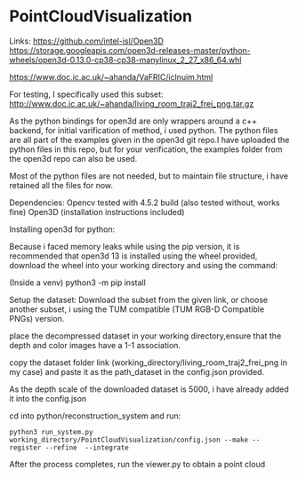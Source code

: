 # PointCloudVisualization

Links:
https://github.com/intel-isl/Open3D
https://storage.googleapis.com/open3d-releases-master/python-wheels/open3d-0.13.0-cp38-cp38-manylinux_2_27_x86_64.whl


https://www.doc.ic.ac.uk/~ahanda/VaFRIC/iclnuim.html

For testing, I specifically used this subset: http://www.doc.ic.ac.uk/~ahanda/living_room_traj2_frei_png.tar.gz

As the python bindings for open3d are only wrappers around a c++ backend, for initial varification of method, i used python.
The python files are all part of the examples given in the open3d git repo.I have uploaded the python files in this repo, but for your verification, the examples folder from the open3d repo can also be used.

Most of the python files are not needed, but to maintain file structure, i have retained all the files for now.

Dependencies:
Opencv tested with 4.5.2 build (also tested without, works fine)
Open3D (installation instructions included)



Installing open3d for python:

Because i faced memory leaks while using the pip version, it is recommended that open3d 13 is installed using the wheel provided,
download the wheel into your working directory and using the command:

(Inside a venv)
python3 -m pip install <the wheel file>


Setup the dataset:
Download the subset from the given link, or choose another subset, i using the TUM compatible (TUM RGB-D Compatible PNGs) version.

place the decompressed dataset in your working directory,ensure that the depth and color images have a 1-1 association.

copy the dataset folder link (working_directory/living_room_traj2_frei_png in my case) and paste it as the path_dataset in the config.json provided.

As the depth scale of the downloaded dataset is 5000, i have already added it into the config.json

cd into python/reconstruction_system and run:

	python3 run_system.py working_directory/PointCloudVisualization/config.json --make --register --refine  --integrate
 

After the process completes, run the viewer.py to obtain a point cloud
